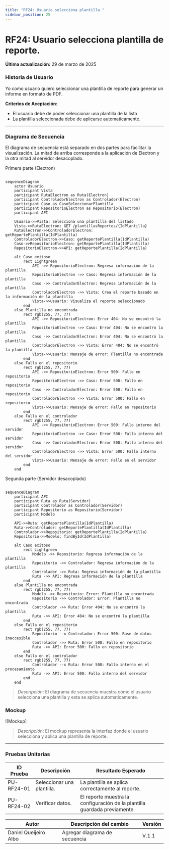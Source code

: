 ```yaml
---
title: "RF24: Usuario selecciona plantilla."  
sidebar_position: 25
---
```


# RF24: Usuario selecciona plantilla de reporte.

**Última actualización:** 29 de marzo de 2025

### Historia de Usuario

Yo como usuario quiero seleccionar una plantilla de reporte para generar un informe en formato de PDF.

  **Criterios de Aceptación:**
  - El usuario debe de poder seleccionar una plantilla de la lista
  - La plantilla seleccionada debe de aplicarse automaticamente. 

---

### Diagrama de Secuencia
El diagrama de secuencia está separado en dos partes para facilitar la visualización. La mitad de arriba corresponde a la aplicación de Electron y la otra mitad al servidor desacoplado.

Primera parte (Electron)
``` mermaid

sequenceDiagram
    actor Usuario
    participant Vista
    participant RutaElectron as Ruta(Electron)
    participant ControladorElectron as Controlador(Electron)
    participant Caso as CasoSeleccionarPlantilla
    participant RepositorioElectron as Repositorio(Electron)
    participant API

    Usuario->>Vista: Selecciona una plantilla del listado
    Vista->>RutaElectron: GET /plantillasReportes/{IdPlantilla}
    RutaElectron->>ControladorElectron: getReportePlantilla(IdPlantilla)
    ControladorElectron->>Caso: getReportePlantilla(IdPlantilla)
    Caso->>RepositorioElectron: getReportePlantilla(IdPlantilla)
    RepositorioElectron->>API: getReportePlantilla(IdPlantilla)

    alt Caso exitoso
        rect Lightgreen
            API ->> RepositorioElectron: Regresa información de la plantilla
            RepositorioElectron ->> Caso: Regresa información de la plantilla
            Caso ->> ControladorElectron: Regresa información de la plantilla
            ControladorElectron ->> Vista: Crea el reporte basado en la información de la plantilla
            Vista->>Usuario: Visualiza el reporte seleccionado
        end
    else Plantilla no encontrada
        rect rgb(255, 77, 77)
            API ->> RepositorioElectron: Error 404: No se encontró la plantilla
            RepositorioElectron ->> Caso: Error 404: No se encontró la plantilla
            Caso ->> ControladorElectron: Error 404: No se encontró la plantilla
            ControladorElectron ->> Vista: Error 404: No se encontró la plantilla
            Vista->>Usuario: Mensaje de error: Plantilla no encontrada
        end
    else Falla en el repositorio
        rect rgb(255, 77, 77)
            API ->> RepositorioElectron: Error 500: Fallo en repositorio
            RepositorioElectron ->> Caso: Error 500: Fallo en repositorio
            Caso ->> ControladorElectron: Error 500: Fallo en repositorio
            ControladorElectron ->> Vista: Error 500: Fallo en repositorio
            Vista->>Usuario: Mensaje de error: Fallo en repositorio
        end
    else Falla en el controlador
        rect rgb(255, 77, 77)
            API ->> RepositorioElectron: Error 500: Fallo interno del servidor
            RepositorioElectron ->> Caso: Error 500: Fallo interno del servidor
            Caso ->> ControladorElectron: Error 500: Fallo interno del servidor
            ControladorElectron ->> Vista: Error 500: Fallo interno del servidor
            Vista->>Usuario: Mensaje de error: Fallo en el servidor
        end
    end
```
Segunda parte (Servidor desacoplado)
```mermaid

sequenceDiagram
    participant API
    participant Ruta as Ruta(Servidor)
    participant Controlador as Controlador(Servidor)
    participant Repositorio as Repositorio(Servidor)
    participant Modelo

    API->>Ruta: getReportePlantilla(IdPlantilla)
    Ruta->>Controlador: getReportePlantilla(IdPlantilla)
    Controlador->>Repositorio: getReportePlantilla(IdPlantilla)
    Repositorio->>Modelo: findById(IdPlantilla)

    alt Caso exitoso
        rect Lightgreen
            Modelo ->> Repositorio: Regresa información de la plantilla
            Repositorio ->> Controlador: Regresa información de la plantilla
            Controlador ->> Ruta: Regresa información de la plantilla
            Ruta ->> API: Regresa información de la plantilla
        end
    else Plantilla no encontrada
        rect rgb(255, 77, 77)
            Modelo ->> Repositorio: Error: Plantilla no encontrada
            Repositorio ->> Controlador: Error: Plantilla no encontrada
            Controlador ->> Ruta: Error 404: No se encontró la plantilla
            Ruta ->> API: Error 404: No se encontró la plantilla
        end
    else Falla en el repositorio
        rect rgb(255, 77, 77)
            Repositorio --x Controlador: Error 500: Base de datos inaccesible
            Controlador ->> Ruta: Error 500: Fallo en repositorio
            Ruta ->> API: Error 500: Fallo en repositorio
        end
    else Falla en el controlador
        rect rgb(255, 77, 77)
            Controlador --x Ruta: Error 500: Fallo interno en el procesamiento
            Ruta ->> API: Error 500: Fallo interno del servidor
        end
    end
```

> *Descripción*: El diagrama de secuencia muestra cómo el usuario selecciona una plantilla y esta se aplica automaticamente.

### Mockup

![Mockup]

> *Descripción*: El mockup representa la interfaz donde el usuario selecciona y aplica una plantilla de reporte. 

---

### Pruebas Unitarias 
| ID Prueba | Descripción | Resultado Esperado |
|-----------|-------------|--------------------|
|PU-RF24-01|Seleccionar una plantilla.|La plantilla se aplica correctamente al reporte.|
|PU-RF24-02|Verificar datos.|El reporte muestra la configuración de la plantilla guardada previamente|

| Autor | Descripción del cambio | Versión |
|---------|-------------------------|---------|
| Daniel Queijeiro Albo | Agregar diagrama de secuencia | V.1.1 |